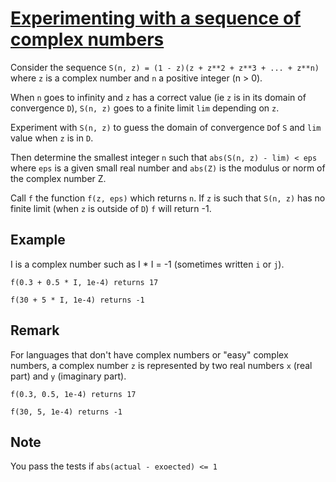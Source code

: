 # [Experimenting with a sequence of complex numbers](https://www.codewars.com/kata/experimenting-with-a-sequence-of-complex-numbers "https://www.codewars.com/kata/5b06c990908b7eea73000069")

Consider the sequence `S(n, z) = (1 - z)(z + z**2 + z**3 + ... + z**n)` where `z` is a complex number
 and `n` a positive integer (n > 0).

When `n` goes to infinity and `z` has a correct value (ie `z` is in its domain of convergence `D`), `S(n, z)` goes to a finite limit
 `lim` depending on `z`.

Experiment with `S(n, z)` to guess the domain of convergence `D`of `S` and `lim` value when `z` is in `D`.

 Then determine the smallest integer `n` such that `abs(S(n, z) - lim) < eps`
 where `eps` is a given small real number and `abs(Z)` is the modulus or norm of the complex number Z.

 Call `f` the function `f(z, eps)` which returns `n`.
 If `z` is such that `S(n, z)` has no finite limit (when `z` is outside of `D`) `f` will return -1.

## Example

I is a complex number such as I * I = -1 (sometimes written `i` or `j`).

 `f(0.3 + 0.5 * I, 1e-4) returns 17`
 
 `f(30 + 5 * I, 1e-4) returns -1`

## Remark

For languages that don't have complex numbers or "easy" complex numbers, a complex number `z` is represented by two real numbers `x` (real part) and `y` (imaginary part).

`f(0.3, 0.5, 1e-4) returns 17`
 
 `f(30, 5, 1e-4) returns -1`

## Note

You pass the tests if `abs(actual - exoected) <= 1`